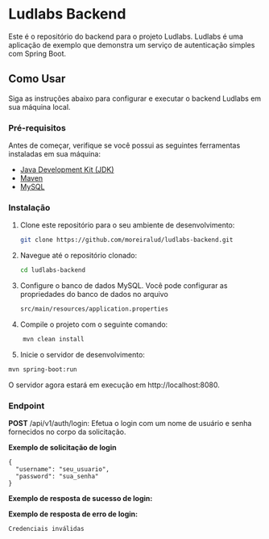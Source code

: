 
# Ludlabs Backend

Este é o repositório do backend para o projeto Ludlabs. Ludlabs é uma aplicação de exemplo que demonstra um serviço de autenticação simples com Spring Boot.

## Como Usar

Siga as instruções abaixo para configurar e executar o backend Ludlabs em sua máquina local.

### Pré-requisitos

Antes de começar, verifique se você possui as seguintes ferramentas instaladas em sua máquina:

- [Java Development Kit (JDK)](https://www.oracle.com/java/technologies/javase-downloads.html)
- [Maven](https://maven.apache.org/download.cgi)
- [MySQL](https://dev.mysql.com/downloads/mysql/)

### Instalação

1. Clone este repositório para o seu ambiente de desenvolvimento:

   ```bash
   git clone https://github.com/moreiralud/ludlabs-backend.git

2. Navegue até o repositório clonado: 

     ``` bash 
     cd ludlabs-backend

3. Configure o banco de dados MySQL. Você pode configurar as propriedades do banco de dados no arquivo 

   ```bash
   src/main/resources/application.properties

4.	Compile o projeto com o seguinte comando:
```bash
    mvn clean install
```
5.	Inicie o servidor de desenvolvimento:
  ```bash
  mvn spring-boot:run
 ```

O servidor agora estará em execução em http://localhost:8080.

### Endpoint

**POST** /api/v1/auth/login: Efetua o login com um nome de usuário e senha fornecidos no corpo da solicitação.

**Exemplo de solicitação de login**
```
{
  "username": "seu_usuario",
  "password": "sua_senha"
}
```

**Exemplo de resposta de sucesso de login:**

**Exemplo de resposta de erro de login:**
	
	Credenciais inválidas
	



   


  
